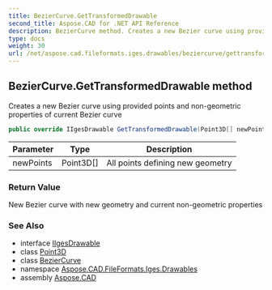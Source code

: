 ```yaml
---
title: BezierCurve.GetTransformedDrawable
second_title: Aspose.CAD for .NET API Reference
description: BezierCurve method. Creates a new Bezier curve using provided points and nongeometric properties of current Bezier curve
type: docs
weight: 30
url: /net/aspose.cad.fileformats.iges.drawables/beziercurve/gettransformeddrawable/
---
```

## BezierCurve.GetTransformedDrawable method

Creates a new Bezier curve using provided points and non-geometric properties of current Bezier curve

```csharp
public override IIgesDrawable GetTransformedDrawable(Point3D[] newPoints)
```

| Parameter | Type | Description |
| --- | --- | --- |
| newPoints | Point3D[] | All points defining new geometry |

### Return Value

New Bezier curve with new geometry and current non-geometric properties

### See Also

* interface [IIgesDrawable](../../iigesdrawable/)
* class [Point3D](../../../aspose.cad.primitives/point3d/)
* class [BezierCurve](../)
* namespace [Aspose.CAD.FileFormats.Iges.Drawables](../../../aspose.cad.fileformats.iges.drawables/)
* assembly [Aspose.CAD](../../../)



